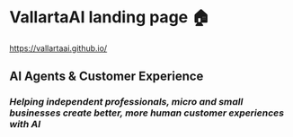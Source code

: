 # VallartaAI landing page 🏠 
https://vallartaai.github.io/

## AI Agents &amp; Customer Experience
### *Helping independent professionals, micro and small businesses create better, more human customer experiences with AI* ###
